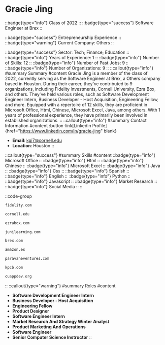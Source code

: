 # Gracie Jing
::badge{type="info"}
Class of 2022
::
::badge{type="success"}
Software Engineer at Brex
::

::badge{type="success"}
Entrepreneurship Experience
::
::badge{type="warning"}
Current Company: Others
::

::badge{type="success"}
Sector: Tech; Finance; Education
::
::badge{type="info"}
Years of Experience: 1
::
::badge{type="info"}
Number of Skills: 12
::
::badge{type="info"}
Number of Past Jobs: 9
::
::badge{type="info"}
Number of Organizations: 9
::
::callout{type="info"}
#summary
Summary
#content
Gracie Jing is a member of the class of 2022, currently serving as the Software Engineer at Brex, a Others company based in Houston. During their career, they've contributed to 9 organizations, including Fidelity Investments, Cornell University, Ezra Box, and others. They've held various roles, such as Software Development Engineer Intern, Business Developer - Host Acquisition, Engineering Fellow, and more. Equipped with a repertoire of 12 skills, they are proficient in Microsoft Office, Html, Chinese, Microsoft Excel, Java, among others.  With 1 years of professional experience, they have primarily been involved in established organizations.
::
::callout{type="info"}
#summary
Contact Information
#content
:button-link[LinkedIn Profile]{href="https://www.linkedin.com/in/gracie-jing" blank}
- **Email**: kgj7@cornell.edu
- **Location**: Houston
::

::callout{type="success"}
#summary
Skills
#content
::badge{type="info"}
Microsoft Office
::
::badge{type="info"}
Html
::
::badge{type="info"}
Chinese
::
::badge{type="info"}
Microsoft Excel
::
::badge{type="info"}
Java
::
::badge{type="info"}
Css
::
::badge{type="info"}
Spanish
::
::badge{type="info"}
English
::
::badge{type="info"}
Python
::
::badge{type="info"}
Javascript
::
::badge{type="info"}
Market Research
::
::badge{type="info"}
Social Media
::
::

::code-group
```bash [Fidelity Investments]
fidelity.com
```
```bash [Cornell University]
cornell.edu
```
```bash [Ezra Box]
ezrabox.com
```
```bash [Juni Learning]
junilearning.com
```
```bash [Brex]
brex.com
```
```bash [Amazon.com]
amazon.es
```
```bash [Paravane Ventures]
paravaneventures.com
```
```bash [Kleiner Perkins Caufield & Byers]
kpcb.com
```
```bash [Cornell App Development (Cuappdev)]
cuappdev.org
```
::
::callout{type="warning"}
#summary
Roles
#content
- **Software Development Engineer Intern**
- **Business Developer - Host Acquisition**
- **Engineering Fellow**
- **Product Designer**
- **Software Engineer Intern**
- **Market Research And Strategy Winter Analyst**
- **Product Marketing And Operations**
- **Software Engineer**
- **Senior Computer Science Instructor**
::

